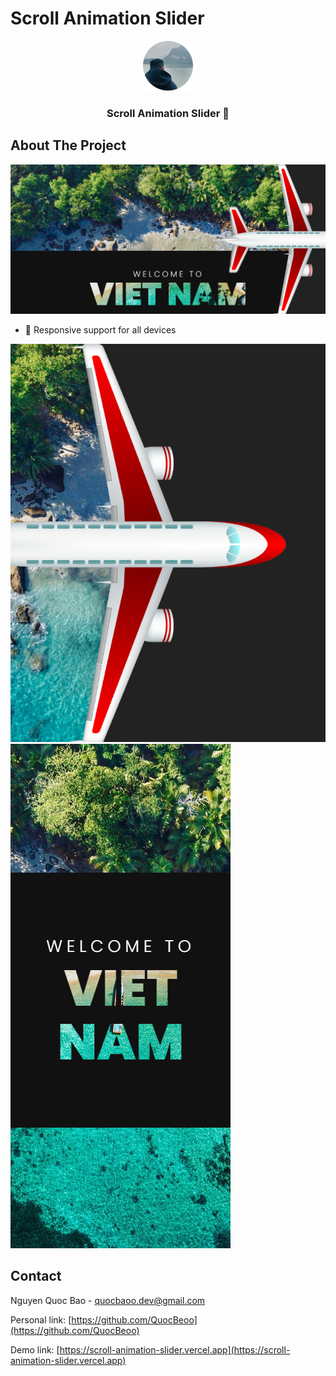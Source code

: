 # Scroll Animation Slider

<!-- PROJECT LOGO -->
<div align="center">
  <a href="https://scroll-animation-slider.vercel.app">
    <img src="public/app_logo.svg" alt="Logo" width="80" height="80">
  </a>

  <h3 align="center">Scroll Animation Slider 🛬</h3>
</div>

<!-- ABOUT THE PROJECT -->
## About The Project

[![Product Name Screen Shot][my-page-screenshot]](https://scroll-animation-slider.vercel.app)

* 📱 Responsive support for all devices
  
[![Page Record Screen Shot][resp-tablet-screenshot]](https://scroll-animation-slider.vercel.app)
[![Page Home Screen Shot][resp-ip-screenshot]](https://scroll-animation-slider.vercel.app)


<!-- CONTACT -->
## Contact

Nguyen Quoc Bao - quocbaoo.dev@gmail.com

Personal link: [https://github.com/QuocBeoo](https://github.com/QuocBeoo)

Demo link: [https://scroll-animation-slider.vercel.app](https://scroll-animation-slider.vercel.app)


<!-- MARKDOWN LINKS & IMAGES -->
[my-page-screenshot]: public/screenshot/my_page.png
[resp-tablet-screenshot]: public/screenshot/resp_tablet.png
[resp-ip-screenshot]: public/screenshot/resp_ip.png
